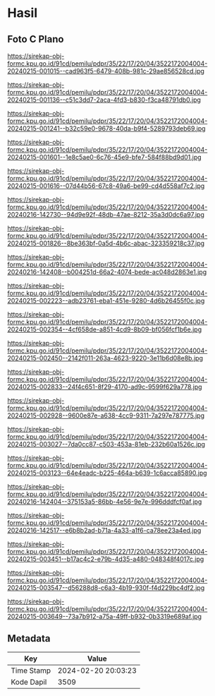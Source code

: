 # Hasil

## Foto C Plano

https://sirekap-obj-formc.kpu.go.id/91cd/pemilu/pdpr/35/22/17/20/04/3522172004004-20240215-001015--cad963f5-6479-408b-981c-29ae856528cd.jpg

https://sirekap-obj-formc.kpu.go.id/91cd/pemilu/pdpr/35/22/17/20/04/3522172004004-20240215-001136--c51c3dd7-2aca-4fd3-b830-f3ca48791db0.jpg

https://sirekap-obj-formc.kpu.go.id/91cd/pemilu/pdpr/35/22/17/20/04/3522172004004-20240215-001241--b32c59e0-9678-40da-b9f4-5289793deb69.jpg

https://sirekap-obj-formc.kpu.go.id/91cd/pemilu/pdpr/35/22/17/20/04/3522172004004-20240215-001601--1e8c5ae0-6c76-45e9-bfe7-584f88bd9d01.jpg

https://sirekap-obj-formc.kpu.go.id/91cd/pemilu/pdpr/35/22/17/20/04/3522172004004-20240215-001616--07d44b56-67c8-49a6-be99-cd4d558af7c2.jpg

https://sirekap-obj-formc.kpu.go.id/91cd/pemilu/pdpr/35/22/17/20/04/3522172004004-20240216-142730--94d9e92f-48db-47ae-8212-35a3d0dc6a97.jpg

https://sirekap-obj-formc.kpu.go.id/91cd/pemilu/pdpr/35/22/17/20/04/3522172004004-20240215-001826--8be363bf-0a5d-4b6c-abac-323359218c37.jpg

https://sirekap-obj-formc.kpu.go.id/91cd/pemilu/pdpr/35/22/17/20/04/3522172004004-20240216-142408--b004251d-66a2-4074-bede-ac048d2863e1.jpg

https://sirekap-obj-formc.kpu.go.id/91cd/pemilu/pdpr/35/22/17/20/04/3522172004004-20240215-002223--adb23761-eba1-451e-9280-4d6b26455f0c.jpg

https://sirekap-obj-formc.kpu.go.id/91cd/pemilu/pdpr/35/22/17/20/04/3522172004004-20240215-002354--4cf658de-a851-4cd9-8b09-bf056fcf1b6e.jpg

https://sirekap-obj-formc.kpu.go.id/91cd/pemilu/pdpr/35/22/17/20/04/3522172004004-20240215-002450--2142f011-263a-4623-9220-3e11b6d08e8b.jpg

https://sirekap-obj-formc.kpu.go.id/91cd/pemilu/pdpr/35/22/17/20/04/3522172004004-20240215-002833--24f4c651-8f29-4170-ad9c-9599f629a778.jpg

https://sirekap-obj-formc.kpu.go.id/91cd/pemilu/pdpr/35/22/17/20/04/3522172004004-20240215-002928--9600e87e-a638-4cc9-9311-7a297e787775.jpg

https://sirekap-obj-formc.kpu.go.id/91cd/pemilu/pdpr/35/22/17/20/04/3522172004004-20240215-003027--7da0cc87-c503-453a-81eb-232b60a1526c.jpg

https://sirekap-obj-formc.kpu.go.id/91cd/pemilu/pdpr/35/22/17/20/04/3522172004004-20240215-003123--64e4eadc-b225-464a-b639-1c6acca85890.jpg

https://sirekap-obj-formc.kpu.go.id/91cd/pemilu/pdpr/35/22/17/20/04/3522172004004-20240216-142404--375153a5-86bb-4e56-9e7e-996dddfcf0af.jpg

https://sirekap-obj-formc.kpu.go.id/91cd/pemilu/pdpr/35/22/17/20/04/3522172004004-20240216-142517--e6b8b2ad-b71a-4a33-a1f6-ca78ee23a4ed.jpg

https://sirekap-obj-formc.kpu.go.id/91cd/pemilu/pdpr/35/22/17/20/04/3522172004004-20240215-003451--b17ac4c2-e79b-4d35-a480-048348f4017c.jpg

https://sirekap-obj-formc.kpu.go.id/91cd/pemilu/pdpr/35/22/17/20/04/3522172004004-20240215-003547--d56288d8-c6a3-4b19-930f-f4d229bc4df2.jpg

https://sirekap-obj-formc.kpu.go.id/91cd/pemilu/pdpr/35/22/17/20/04/3522172004004-20240215-003649--73a7b912-a75a-49ff-b932-0b3319e689af.jpg


## Metadata

| Key        | Value               |
| ---------- | ------------------- |
| Time Stamp | 2024-02-20 20:03:23 |
| Kode Dapil | 3509                |




